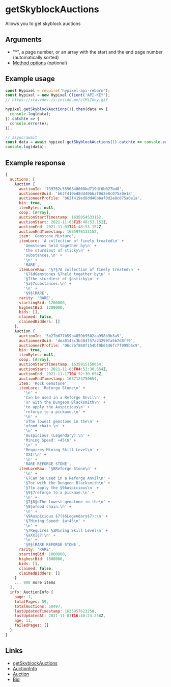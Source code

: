 # getSkyblockAuctions
Allows you to get skyblock auctions
## Arguments
- "*", a page number, or an array with the start and the end page number (automatically sorted)
- [Method options](https://hypixel.stavzdev.me/#/docs/main/master/typedef/auctionsOptions) (optional)

## Example usage
```js
const Hypixel = require('hypixel-api-reborn');
const hypixel = new Hypixel.Client('API-KEY');
// https://stavzdev.is-inside.me/cCMiZdoy.gif

hypixel.getSkyblockAuctions(1).then(data => {
  console.log(data);
}).catch(e => {
  console.error(e);
});

// async/await
const data = await hypixel.getSkyblockAuctions(1).catch(e => console.error(e));
console.log(data);
```
## Example response
```js
{
  auctions: [
    Auction {
      auctionId: '739762c5556848008bd719df6b027bd8',
      auctioneerUuid: 'b62f419ed8dd40bbaf0d2e8c075a0e1a',
      auctioneerProfile: 'b62f419ed8dd40bbaf0d2e8c075a0e1a',
      bin: true,
      itemBytes: null,
      coop: [Array],
      auctionStartTimestamp: 1635954533152,
      auctionStart: 2021-11-03T15:48:53.152Z,
      auctionEnd: 2021-11-03T21:48:53.152Z,
      auctionEndTimestamp: 1635976133152,
      item: 'Gemstone Mixture',
      itemLore: 'A collection of finely treated\n' +
        'Gemstones held together by\n' +
        'the sturdiest of sticky\n' +
        'substances.\n' +
        '\n' +
        'RARE',
      itemLoreRaw: '§7§7A collection of finely treated\n' +
        '§7§dGemstones §7held together by\n' +
        '§7the sturdiest of §asticky\n' +
        '§a§7substances.\n' +
        '\n' +
        '§9§lRARE',
      rarity: 'RARE',
      startingBid: 1200000,
      highestBid: 1200000,
      bids: [],
      claimed: false,
      claimedBidders: []
    },
    Auction {
      auctionId: '5b27b677b59b4059b9502aa958b9b3a5',
      auctioneerUuid: 'dea9145c3b384f57a23299fa5b7d8ff9',
      auctioneerProfile: '06c2bf868f154bf0b6446fc7f099b5c9',
      bin: true,
      itemBytes: null,
      coop: [Array],
      auctionStartTimestamp: 1635915150654,
      auctionStart: 2021-11-03T04:52:30.654Z,
      auctionEnd: 2021-11-17T04:52:30.654Z,
      auctionEndTimestamp: 1637124750654,
      item: 'Rock Gemstone',
      itemLore: 'Reforge Stone\n' +
        '\n' +
        'Can be used in a Reforge Anvil\n' +
        'or with the Dungeon Blacksmith\n' +
        'to apply the Auspicious\n' +
        'reforge to a pickaxe.\n' +
        '\n' +
        'oThe lowest gemstone in the\n' +
        'ofood chain.\n' +
        '\n' +
        'Auspicious (Legendary):\n' +
        'Mining Speed: +45\n' +
        '\n' +
        'Requires Mining Skill Level\n' +
        'XXI!\n' +
        '\n' +
        'RARE REFORGE STONE',
      itemLoreRaw: '§8Reforge Stone\n' +
        '\n' +
        '§7Can be used in a Reforge Anvil\n' +
        '§7or with the Dungeon Blacksmith\n' +
        '§7to apply the §9Auspicious\n' +
        '§9§7reforge to a pickaxe.\n' +
        '\n' +
        '§7§8§oThe lowest gemstone in the\n' +
        '§8§ofood chain.\n' +
        '\n' +
        '§9Auspicious §7(§6Legendary§7):\n' +
        '§7Mining Speed: §a+45\n' +
        '\n' +
        '§7Requires §aMining Skill Level\n' +
        '§aXXI§7!\n' +
        '\n' +
        '§9§lRARE REFORGE STONE',
      rarity: 'RARE',
      startingBid: 1800000,
      highestBid: 1800000,
      bids: [],
      claimed: false,
      claimedBidders: []
    }
    ... 900 more items
  ],
  info: AuctionInfo {
    page: 1,
    totalPages: 59,
    totalAuctions: 58497,
    lastUpdatedTimestamp: 1635957623258,
    lastUpdatedAt: 2021-11-03T16:40:23.258Z,
    age: 11,
    failedPages: []
  }
}
```
## Links
- [getSkyblockAuctions](https://hypixel.stavzdev.me/#/docs/main/master/class/Client?scrollTo=getSkyblockAuctions)
- [AuctionInfo](https://hypixel.stavzdev.me/#/docs/main/master/class/AuctionInfo)
- [Auction](https://hypixel.stavzdev.me/#/docs/main/master/class/Auction)
- [Bid](https://hypixel.stavzdev.me/#/docs/main/master/class/Bid)
